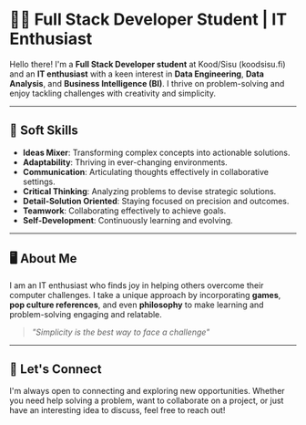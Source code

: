# 👨‍💻 Full Stack Developer Student | IT Enthusiast

Hello there! I'm a **Full Stack Developer student** at Kood/Sisu (koodsisu.fi) and an **IT enthusiast** with a keen interest in **Data Engineering**, **Data Analysis**, and **Business Intelligence (BI)**. I thrive on problem-solving and enjoy tackling challenges with creativity and simplicity.

---

## 🧠 **Soft Skills**
- **Ideas Mixer**: Transforming complex concepts into actionable solutions.
- **Adaptability**: Thriving in ever-changing environments.
- **Communication**: Articulating thoughts effectively in collaborative settings.
- **Critical Thinking**: Analyzing problems to devise strategic solutions.
- **Detail-Solution Oriented**: Staying focused on precision and outcomes.
- **Teamwork**: Collaborating effectively to achieve goals.
- **Self-Development**: Continuously learning and evolving.

---

## 🖥️ **About Me**
I am an IT enthusiast who finds joy in helping others overcome their computer challenges. I take a unique approach by incorporating **games**, **pop culture references**, and even **philosophy** to make learning and problem-solving engaging and relatable.

> *"Simplicity is the best way to face a challenge"*

---

## 🤝 **Let's Connect**
I'm always open to connecting and exploring new opportunities. Whether you need help solving a problem, want to collaborate on a project, or just have an interesting idea to discuss, feel free to reach out!
